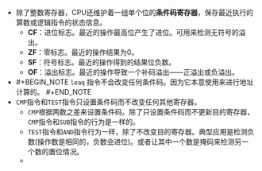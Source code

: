 - 除了整数寄存器，CPU还维护着一组单个位的**条件码寄存器**，保存最近执行的算数或逻辑指令的状态信息。
	- **CF**：进位标志。最近的操作最高位产生了进位。可用来检测无符号的溢出。
	- **ZF**：零标志。最近的操作结果为0。
	- **SF**：符号标志。最近的操作得到的结果位负数。
	- **OF**：溢出标志。最近的操作导致一个补码溢出——正溢出或负溢出。
- #+BEGIN_NOTE
  `leaq` 指令不会改变任何条件码。因为它本意使用来进行地址计算的。
  #+END_NOTE
- `CMP`指令和`TEST`指令只设置条件码而不改变任何其他寄存器。
	- `CMP`根据两数之差来设置条件码。除了只设置条件码而不更新目的寄存器，`CMP`指令和`SUB`指令的行为是一样的。
	- `TEST`指令和`AND`指令行为一样，除了不改变目的寄存器。典型应用是检测负数(操作数是相同的，负数会进位)。或者让其中一个数是掩码来检测另一个数的置位情况。
	-